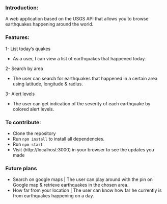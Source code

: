 ### Introduction:
A web application based on the USGS API that allows you to browse earthquakes happening around the world.

### Features:

1- List today’s quakes
* As a user, I can view a list of earthquakes that happened today.

2- Search by area
* The user can search for earthquakes that happened in a certain area using latitude, longitude & radius.

3- Alert levels
* The user can get indication of the severity of each earthquake by colored alert levels.



### To contribute:
* Clone the repository 
* Run `npm install` to install all dependencies.
* Run `npm start`
* Visit (http://localhost:3000) in your browser to see the updates you made

### Future plans
* Search on google maps | The user can play around with the pin on Google map & retrieve earthquakes in the chosen area.
* How far from your location | The user can know how far he currently is from earthquakes happening on a day.




